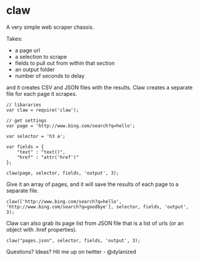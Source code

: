 claw
===

A very simple web scraper chassis.

Takes:

- a page url
- a selection to scrape
- fields to pull out from within that section
- an output folder
- number of seconds to delay

and it creates CSV and JSON files with the results. Claw creates a separate file for each page it scrapes.

	// libararies
	var claw = require('claw');
		
	// get settings
	var page = 'http://www.bing.com/search?q=hello';
	
	var selector = 'h3 a';
	
	var fields = {
		"text" : "text()",
		"href" : "attr('href')"
	};

	claw(page, selector, fields, 'output', 3);
		
Give it an array of pages, and it will save the results of each page to a separate file.

    claw(['http://www.bing.com/search?q=hello', 'http://www.bing.com/search?q=goodbye'], selector, fields, 'output', 3);
	
Claw can also grab its page list from JSON file that is a list of urls (or an object with .href properties).	

	claw("pages.json", selector, fields, 'output', 3);
    
Questions? Ideas? Hit me up on twitter - @dylanized